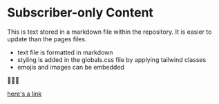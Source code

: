 # Subscriber-only Content

This is text stored in a markdown file within the repository. It is easier to update than the pages files.

-   text file is formatted in markdown
-   styling is added in the globals.css file by applying tailwind classes
-   emojis and images can be embedded

🧡🧡🧡

[here's a link](https://lucysco.de)
